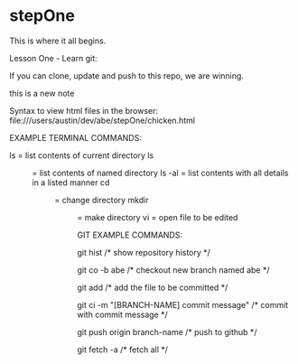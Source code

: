 stepOne
=======

This is where it all begins.


Lesson One - Learn git:

If you can clone, update and push to this repo, we are winning.

this is a new note

Syntax to view html files in the browser: file:///users/austin/dev/abe/stepOne/chicken.html

EXAMPLE TERMINAL COMMANDS:

ls			= list contents of current directory
ls <dir name>		= list contents of named directory
ls -al			= list contents with all details in a listed manner
cd <dir name> 		= change directory
mkdir <dir name>	= make directory
vi <file name>		= open file to be edited

GIT EXAMPLE COMMANDS:

git hist /* show repository history */

git co -b abe /* checkout new branch named abe */

git add <file name> /* add the file to be committed */

git ci -m "[BRANCH-NAME] commit message" /* commit with commit message */

git push origin branch-name /* push to github */

git fetch -a /* fetch all */


